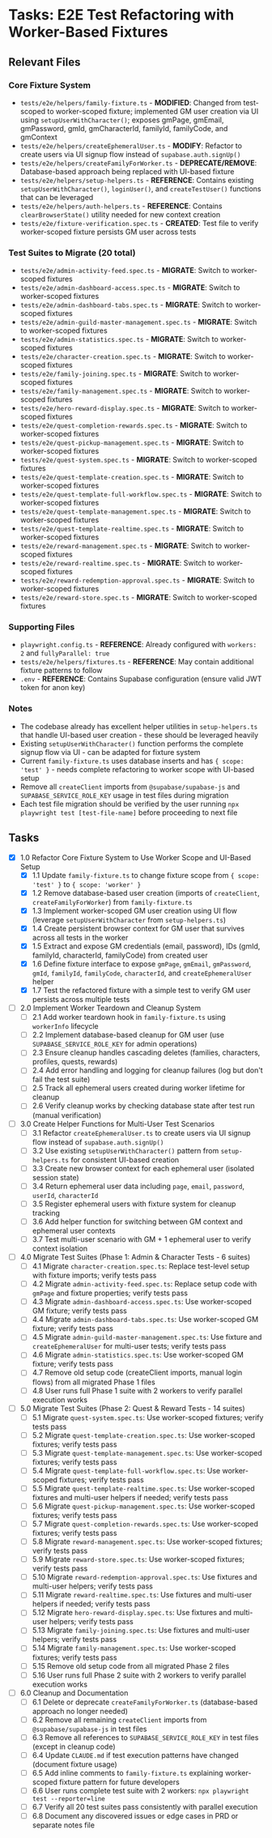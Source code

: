 # Tasks: E2E Test Refactoring with Worker-Based Fixtures

## Relevant Files

### Core Fixture System
- `tests/e2e/helpers/family-fixture.ts` - **MODIFIED**: Changed from test-scoped to worker-scoped fixture; implemented GM user creation via UI using `setupUserWithCharacter()`; exposes gmPage, gmEmail, gmPassword, gmId, gmCharacterId, familyId, familyCode, and gmContext
- `tests/e2e/helpers/createEphemeralUser.ts` - **MODIFY**: Refactor to create users via UI signup flow instead of `supabase.auth.signUp()`
- `tests/e2e/helpers/createFamilyForWorker.ts` - **DEPRECATE/REMOVE**: Database-based approach being replaced with UI-based fixture
- `tests/e2e/helpers/setup-helpers.ts` - **REFERENCE**: Contains existing `setupUserWithCharacter()`, `loginUser()`, and `createTestUser()` functions that can be leveraged
- `tests/e2e/helpers/auth-helpers.ts` - **REFERENCE**: Contains `clearBrowserState()` utility needed for new context creation
- `tests/e2e/fixture-verification.spec.ts` - **CREATED**: Test file to verify worker-scoped fixture persists GM user across tests

### Test Suites to Migrate (20 total)
- `tests/e2e/admin-activity-feed.spec.ts` - **MIGRATE**: Switch to worker-scoped fixtures
- `tests/e2e/admin-dashboard-access.spec.ts` - **MIGRATE**: Switch to worker-scoped fixtures
- `tests/e2e/admin-dashboard-tabs.spec.ts` - **MIGRATE**: Switch to worker-scoped fixtures
- `tests/e2e/admin-guild-master-management.spec.ts` - **MIGRATE**: Switch to worker-scoped fixtures
- `tests/e2e/admin-statistics.spec.ts` - **MIGRATE**: Switch to worker-scoped fixtures
- `tests/e2e/character-creation.spec.ts` - **MIGRATE**: Switch to worker-scoped fixtures
- `tests/e2e/family-joining.spec.ts` - **MIGRATE**: Switch to worker-scoped fixtures
- `tests/e2e/family-management.spec.ts` - **MIGRATE**: Switch to worker-scoped fixtures
- `tests/e2e/hero-reward-display.spec.ts` - **MIGRATE**: Switch to worker-scoped fixtures
- `tests/e2e/quest-completion-rewards.spec.ts` - **MIGRATE**: Switch to worker-scoped fixtures
- `tests/e2e/quest-pickup-management.spec.ts` - **MIGRATE**: Switch to worker-scoped fixtures
- `tests/e2e/quest-system.spec.ts` - **MIGRATE**: Switch to worker-scoped fixtures
- `tests/e2e/quest-template-creation.spec.ts` - **MIGRATE**: Switch to worker-scoped fixtures
- `tests/e2e/quest-template-full-workflow.spec.ts` - **MIGRATE**: Switch to worker-scoped fixtures
- `tests/e2e/quest-template-management.spec.ts` - **MIGRATE**: Switch to worker-scoped fixtures
- `tests/e2e/quest-template-realtime.spec.ts` - **MIGRATE**: Switch to worker-scoped fixtures
- `tests/e2e/reward-management.spec.ts` - **MIGRATE**: Switch to worker-scoped fixtures
- `tests/e2e/reward-realtime.spec.ts` - **MIGRATE**: Switch to worker-scoped fixtures
- `tests/e2e/reward-redemption-approval.spec.ts` - **MIGRATE**: Switch to worker-scoped fixtures
- `tests/e2e/reward-store.spec.ts` - **MIGRATE**: Switch to worker-scoped fixtures

### Supporting Files
- `playwright.config.ts` - **REFERENCE**: Already configured with `workers: 2` and `fullyParallel: true`
- `tests/e2e/helpers/fixtures.ts` - **REFERENCE**: May contain additional fixture patterns to follow
- `.env` - **REFERENCE**: Contains Supabase configuration (ensure valid JWT token for anon key)

### Notes

- The codebase already has excellent helper utilities in `setup-helpers.ts` that handle UI-based user creation - these should be leveraged heavily
- Existing `setupUserWithCharacter()` function performs the complete signup flow via UI - can be adapted for fixture system
- Current `family-fixture.ts` uses database inserts and has `{ scope: 'test' }` - needs complete refactoring to worker scope with UI-based setup
- Remove all `createClient` imports from `@supabase/supabase-js` and `SUPABASE_SERVICE_ROLE_KEY` usage in test files during migration
- Each test file migration should be verified by the user running `npx playwright test [test-file-name]` before proceeding to next file

## Tasks

- [x] 1.0 Refactor Core Fixture System to Use Worker Scope and UI-Based Setup
  - [x] 1.1 Update `family-fixture.ts` to change fixture scope from `{ scope: 'test' }` to `{ scope: 'worker' }`
  - [x] 1.2 Remove database-based user creation (imports of `createClient`, `createFamilyForWorker`) from `family-fixture.ts`
  - [x] 1.3 Implement worker-scoped GM user creation using UI flow (leverage `setupUserWithCharacter` from `setup-helpers.ts`)
  - [x] 1.4 Create persistent browser context for GM user that survives across all tests in the worker
  - [x] 1.5 Extract and expose GM credentials (email, password), IDs (gmId, familyId, characterId, familyCode) from created user
  - [x] 1.6 Define fixture interface to expose `gmPage`, `gmEmail`, `gmPassword`, `gmId`, `familyId`, `familyCode`, `characterId`, and `createEphemeralUser` helper
  - [x] 1.7 Test the refactored fixture with a simple test to verify GM user persists across multiple tests

- [ ] 2.0 Implement Worker Teardown and Cleanup System
  - [ ] 2.1 Add worker teardown hook in `family-fixture.ts` using `workerInfo` lifecycle
  - [ ] 2.2 Implement database-based cleanup for GM user (use `SUPABASE_SERVICE_ROLE_KEY` for admin operations)
  - [ ] 2.3 Ensure cleanup handles cascading deletes (families, characters, profiles, quests, rewards)
  - [ ] 2.4 Add error handling and logging for cleanup failures (log but don't fail the test suite)
  - [ ] 2.5 Track all ephemeral users created during worker lifetime for cleanup
  - [ ] 2.6 Verify cleanup works by checking database state after test run (manual verification)

- [ ] 3.0 Create Helper Functions for Multi-User Test Scenarios
  - [ ] 3.1 Refactor `createEphemeralUser.ts` to create users via UI signup flow instead of `supabase.auth.signUp()`
  - [ ] 3.2 Use existing `setupUserWithCharacter()` pattern from `setup-helpers.ts` for consistent UI-based creation
  - [ ] 3.3 Create new browser context for each ephemeral user (isolated session state)
  - [ ] 3.4 Return ephemeral user data including `page`, `email`, `password`, `userId`, `characterId`
  - [ ] 3.5 Register ephemeral users with fixture system for cleanup tracking
  - [ ] 3.6 Add helper function for switching between GM context and ephemeral user contexts
  - [ ] 3.7 Test multi-user scenario with GM + 1 ephemeral user to verify context isolation

- [ ] 4.0 Migrate Test Suites (Phase 1: Admin & Character Tests - 6 suites)
  - [ ] 4.1 Migrate `character-creation.spec.ts`: Replace test-level setup with fixture imports; verify tests pass
  - [ ] 4.2 Migrate `admin-activity-feed.spec.ts`: Replace setup code with `gmPage` and fixture properties; verify tests pass
  - [ ] 4.3 Migrate `admin-dashboard-access.spec.ts`: Use worker-scoped GM fixture; verify tests pass
  - [ ] 4.4 Migrate `admin-dashboard-tabs.spec.ts`: Use worker-scoped GM fixture; verify tests pass
  - [ ] 4.5 Migrate `admin-guild-master-management.spec.ts`: Use fixture and `createEphemeralUser` for multi-user tests; verify tests pass
  - [ ] 4.6 Migrate `admin-statistics.spec.ts`: Use worker-scoped GM fixture; verify tests pass
  - [ ] 4.7 Remove old setup code (createClient imports, manual login flows) from all migrated Phase 1 files
  - [ ] 4.8 User runs full Phase 1 suite with 2 workers to verify parallel execution works

- [ ] 5.0 Migrate Test Suites (Phase 2: Quest & Reward Tests - 14 suites)
  - [ ] 5.1 Migrate `quest-system.spec.ts`: Use worker-scoped fixtures; verify tests pass
  - [ ] 5.2 Migrate `quest-template-creation.spec.ts`: Use worker-scoped fixtures; verify tests pass
  - [ ] 5.3 Migrate `quest-template-management.spec.ts`: Use worker-scoped fixtures; verify tests pass
  - [ ] 5.4 Migrate `quest-template-full-workflow.spec.ts`: Use worker-scoped fixtures; verify tests pass
  - [ ] 5.5 Migrate `quest-template-realtime.spec.ts`: Use worker-scoped fixtures and multi-user helpers if needed; verify tests pass
  - [ ] 5.6 Migrate `quest-pickup-management.spec.ts`: Use worker-scoped fixtures; verify tests pass
  - [ ] 5.7 Migrate `quest-completion-rewards.spec.ts`: Use worker-scoped fixtures; verify tests pass
  - [ ] 5.8 Migrate `reward-management.spec.ts`: Use worker-scoped fixtures; verify tests pass
  - [ ] 5.9 Migrate `reward-store.spec.ts`: Use worker-scoped fixtures; verify tests pass
  - [ ] 5.10 Migrate `reward-redemption-approval.spec.ts`: Use fixtures and multi-user helpers; verify tests pass
  - [ ] 5.11 Migrate `reward-realtime.spec.ts`: Use fixtures and multi-user helpers if needed; verify tests pass
  - [ ] 5.12 Migrate `hero-reward-display.spec.ts`: Use fixtures and multi-user helpers; verify tests pass
  - [ ] 5.13 Migrate `family-joining.spec.ts`: Use fixtures and multi-user helpers; verify tests pass
  - [ ] 5.14 Migrate `family-management.spec.ts`: Use worker-scoped fixtures; verify tests pass
  - [ ] 5.15 Remove old setup code from all migrated Phase 2 files
  - [ ] 5.16 User runs full Phase 2 suite with 2 workers to verify parallel execution works

- [ ] 6.0 Cleanup and Documentation
  - [ ] 6.1 Delete or deprecate `createFamilyForWorker.ts` (database-based approach no longer needed)
  - [ ] 6.2 Remove all remaining `createClient` imports from `@supabase/supabase-js` in test files
  - [ ] 6.3 Remove all references to `SUPABASE_SERVICE_ROLE_KEY` in test files (except in cleanup code)
  - [ ] 6.4 Update `CLAUDE.md` if test execution patterns have changed (document fixture usage)
  - [ ] 6.5 Add inline comments to `family-fixture.ts` explaining worker-scoped fixture pattern for future developers
  - [ ] 6.6 User runs complete test suite with 2 workers: `npx playwright test --reporter=line`
  - [ ] 6.7 Verify all 20 test suites pass consistently with parallel execution
  - [ ] 6.8 Document any discovered issues or edge cases in PRD or separate notes file
